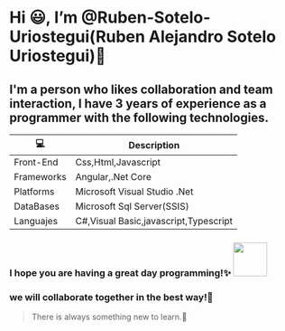 # Hi :smiley:, I’m @Ruben-Sotelo-Uriostegui(Ruben Alejandro Sotelo Uriostegui)👋 
## I'm a person who likes collaboration and team interaction, I have 3 years of experience as a programmer with the following technologies.

|   :computer:   | Description                          |    
|----------------|--------------------------------------| 
|Front-End       |Css,Html,Javascript                   |
|Frameworks      |Angular,.Net Core                     |
|Platforms       |Microsoft Visual Studio .Net          |
|DataBases       |Microsoft Sql Server(SSIS)            |
|Languajes       |C#,Visual Basic,javascript,Typescript |  

### I hope you are having a great day programming!✨  <img src="https://acegif.com/wp-content/uploads/cat-typing-12.gif" width="60" height="60" />
### we will collaborate together in the best way!💞️
> There is always something new to learn.:pushpin:

<!---
Ruben-Sotelo-Uriostegui/Ruben-Sotelo-Uriostegui is a ✨ special ✨ repository because its `README.md` (this file) appears on your GitHub profile.
You can click the Preview link to take a look at your changes.
--->
